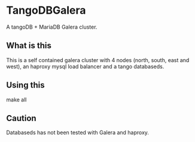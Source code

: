 # TangoDBGalera
A tangoDB + MariaDB Galera cluster.

## What is this
This is a self contained galera cluster with 4 nodes (north, south, east and west), an haproxy mysql load balancer and a tango databaseds. 

## Using this

make all 

## Caution
Databaseds has not been tested with Galera and haproxy.
